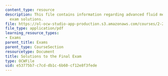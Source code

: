 ```yaml
---
content_type: resource
description: This file contains information regarding advanced fluid mechanics, final
  exam solutions.
file: https://ol-ocw-studio-app-production.s3.amazonaws.com/courses/2-25-advanced-fluid-mechanics-fall-2013/e53775b7c7cddb1c6b60cf12e8f3fede_MIT2_25F13_SolFinalExam.pdf
file_type: application/pdf
learning_resource_types:
- Exams
parent_title: Exams
parent_type: CourseSection
resourcetype: Document
title: Solutions to the Final Exam
type: OCWFile
uid: e53775b7-c7cd-db1c-6b60-cf12e8f3fede
---
```

